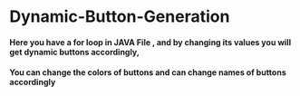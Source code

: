 # Dynamic-Button-Generation

#### Here you have a for loop in JAVA File ,  and by changing its values you will get dynamic buttons accordingly, 
#### You can change the colors of buttons and can change names of buttons accordingly 
